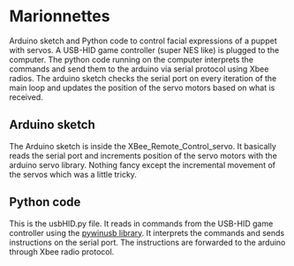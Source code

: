  
# Marionnettes

Arduino sketch and Python code to control facial expressions of a puppet with servos. A USB-HID game controller (super NES like) is plugged to the computer. The python code running on the computer interprets the commands and send them to the arduino via serial protocol using Xbee radios. The arduino sketch checks the serial port on every iteration of the main loop and updates the position of the servo motors based on what is received.

## Arduino sketch
The Arduino sketch is inside the XBee_Remote_Control_servo. It basically reads the serial port and increments position of the servo motors with the arduino servo library. Nothing fancy except the incremental movement of the servos which was a little tricky.

## Python code
This is the usbHID.py file. It reads in commands from the USB-HID game controller using the [pywinusb library](https://pypi.python.org/pypi/pywinusb/#installation-instructions). It interprets the commands and sends instructions on the serial port. The instructions are forwarded to the arduino through Xbee radio protocol.
